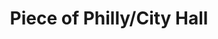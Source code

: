 ---
pid: ch299
title: Piece of Philly/City Hall
location_transcription: Mobile/Everywhere
coordinates: "[-75.163714896177, 39.952385300897]"
zipcode: '19134'
gen_neighborhood: River Wards
neighborhood: Port Richmond
outside_phl: 
age: '27'
age_range: 20-29
instagram: 
image_file_name: ch_299.jpg
proposal_transcription: |-
  Design T-shirts with Real Philly statue/monuments
  Ex: Manhole cover of Philly on t-shirt
  Ex: Get ink on the texture you want and then transfer it on a t-short.
  *The point is to have an image of every part of the city on a shirt
  FMOI: xKsxGusman
topic: 
topic_summary: 
type: 
keywords_other: 
credit: Christian DeJesus
image_labels: Manhole Cover.
twitter: 
facebook: 
permalink: "/monuments/ch299/"
layout: item-page
---
